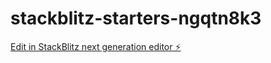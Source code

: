 # stackblitz-starters-ngqtn8k3

[Edit in StackBlitz next generation editor ⚡️](https://stackblitz.com/~/github.com/firemoney81-naldon/stackblitz-starters-ngqtn8k3)